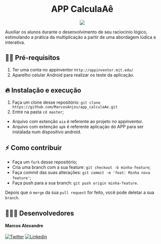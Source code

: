 <div align="center">
   <h1 align="center">
   APP CalculaAê
  </h1>
  <img src="img/logo.png"/>

</div>

Auxiliar os alunos durante o desenvolvimento de seu raciocínio lógico, estimulando a prática da multiplicação a partir de uma abordagem lúdica e interativa.

## ✋🏻 Pré-requisitos

1.  Ter uma conta no appinventor
    `http://appinventor.mit.edu/`
2.  Aparelho celular Android para realizar os teste da aplicação.


## 🔥 Instalação e execução

1.  Faça um clone desse repositório:
    `git clone https://github.com/MarcosAnjos/app_calculaAe.git`
2.  Entre na pasta `cd master`;
  - Arquivo com extenção `aia` é referente ao projeto no appinventor. 
  - Arquivo com extenção `apk` é referente aplicação do APP para ser instalada num dispositivo android.
  
## ⚡ Como contribuir

- Faça um `fork` desse repositório;
- Cria uma branch com a sua feature: `git checkout -b minha-feature`;
- Faça commit das suas alterações: `git commit -m 'feat: Minha nova feature'`;
- Faça push para a sua branch: `git push origin minha-feature`.

Depois que o `merge` da sua `pull request` for feito, você pode deletar a sua `branch`.

## 👨🏼‍💻 Desenvolvedores

<h4>Marcos Alexandre</h4>
<a href="https://github.com/MarcosAnjos"><img alt="Twitter" src="https://img.shields.io/badge/github-%23100000.svg?&style=for-the-badge&logo=github&logoColor=white"></a>
<a href="https://www.linkedin.com/in/marcos-alex/"><img alt="Linkedin" src="https://img.shields.io/badge/linkedin-%230077B5.svg?&style=for-the-badge&logo=linkedin&logoColor=white"></a>
